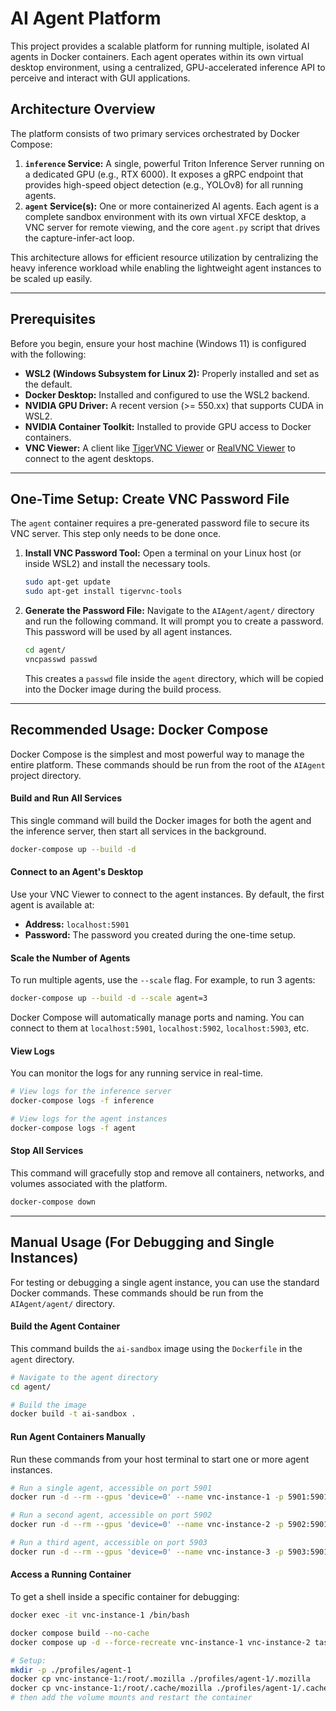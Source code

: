 # AI Agent Platform

This project provides a scalable platform for running multiple, isolated AI agents in Docker containers. Each agent operates within its own virtual desktop environment, using a centralized, GPU-accelerated inference API to perceive and interact with GUI applications.

## Architecture Overview

The platform consists of two primary services orchestrated by Docker Compose:

1.  **`inference` Service:** A single, powerful Triton Inference Server running on a dedicated GPU (e.g., RTX 6000). It exposes a gRPC endpoint that provides high-speed object detection (e.g., YOLOv8) for all running agents.
2.  **`agent` Service(s):** One or more containerized AI agents. Each agent is a complete sandbox environment with its own virtual XFCE desktop, a VNC server for remote viewing, and the core `agent.py` script that drives the capture-infer-act loop.

This architecture allows for efficient resource utilization by centralizing the heavy inference workload while enabling the lightweight agent instances to be scaled up easily.

---

## Prerequisites

Before you begin, ensure your host machine (Windows 11) is configured with the following:

-   **WSL2 (Windows Subsystem for Linux 2):** Properly installed and set as the default.
-   **Docker Desktop:** Installed and configured to use the WSL2 backend.
-   **NVIDIA GPU Driver:** A recent version (>= 550.xx) that supports CUDA in WSL2.
-   **NVIDIA Container Toolkit:** Installed to provide GPU access to Docker containers.
-   **VNC Viewer:** A client like [TigerVNC Viewer](https://tigervnc.org/) or [RealVNC Viewer](https://www.realvnc.com/en/connect/download/viewer/) to connect to the agent desktops.

---

## One-Time Setup: Create VNC Password File

The `agent` container requires a pre-generated password file to secure its VNC server. This step only needs to be done once.

1.  **Install VNC Password Tool:**
    Open a terminal on your Linux host (or inside WSL2) and install the necessary tools.
    ```bash
    sudo apt-get update
    sudo apt-get install tigervnc-tools
    ```

2.  **Generate the Password File:**
    Navigate to the `AIAgent/agent/` directory and run the following command. It will prompt you to create a password. This password will be used by all agent instances.
    ```bash
    cd agent/
    vncpasswd passwd
    ```
    This creates a `passwd` file inside the `agent` directory, which will be copied into the Docker image during the build process.

---

## Recommended Usage: Docker Compose

Docker Compose is the simplest and most powerful way to manage the entire platform. These commands should be run from the root of the `AIAgent` project directory.

#### Build and Run All Services

This single command will build the Docker images for both the agent and the inference server, then start all services in the background.

```bash
docker-compose up --build -d
```

#### Connect to an Agent's Desktop

Use your VNC Viewer to connect to the agent instances. By default, the first agent is available at:

-   **Address:** `localhost:5901`
-   **Password:** The password you created during the one-time setup.

#### Scale the Number of Agents

To run multiple agents, use the `--scale` flag. For example, to run 3 agents:

```bash
docker-compose up --build -d --scale agent=3
```
Docker Compose will automatically manage ports and naming. You can connect to them at `localhost:5901`, `localhost:5902`, `localhost:5903`, etc.

#### View Logs

You can monitor the logs for any running service in real-time.

```bash
# View logs for the inference server
docker-compose logs -f inference

# View logs for the agent instances
docker-compose logs -f agent
```

#### Stop All Services

This command will gracefully stop and remove all containers, networks, and volumes associated with the platform.

```bash
docker-compose down
```

---

## Manual Usage (For Debugging and Single Instances)

For testing or debugging a single agent instance, you can use the standard Docker commands. These commands should be run from the `AIAgent/agent/` directory.

#### Build the Agent Container

This command builds the `ai-sandbox` image using the `Dockerfile` in the `agent` directory.

```bash
# Navigate to the agent directory
cd agent/

# Build the image
docker build -t ai-sandbox .
```

#### Run Agent Containers Manually

Run these commands from your host terminal to start one or more agent instances.

```bash
# Run a single agent, accessible on port 5901
docker run -d --rm --gpus 'device=0' --name vnc-instance-1 -p 5901:5901 ai-sandbox

# Run a second agent, accessible on port 5902
docker run -d --rm --gpus 'device=0' --name vnc-instance-2 -p 5902:5901 ai-sandbox

# Run a third agent, accessible on port 5903
docker run -d --rm --gpus 'device=0' --name vnc-instance-3 -p 5903:5901 ai-sandbox
```

#### Access a Running Container

To get a shell inside a specific container for debugging:

```bash
docker exec -it vnc-instance-1 /bin/bash

docker compose build --no-cache
docker compose up -d --force-recreate vnc-instance-1 vnc-instance-2 task-planner

# Setup:
mkdir -p ./profiles/agent-1
docker cp vnc-instance-1:/root/.mozilla ./profiles/agent-1/.mozilla
docker cp vnc-instance-1:/root/.cache/mozilla ./profiles/agent-1/.cache/mozilla
# then add the volume mounts and restart the container


